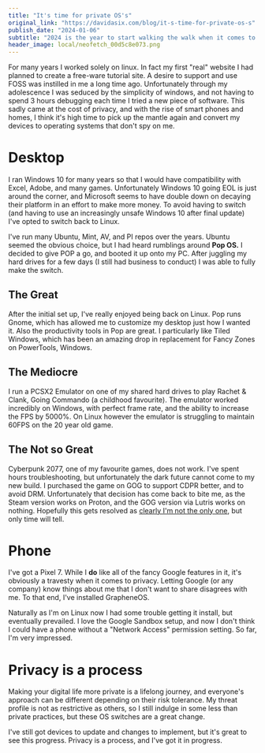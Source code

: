 ```yaml
---
title: "It's time for private OS's"
original_link: "https://davidasix.com/blog/it-s-time-for-private-os-s"
publish_date: "2024-01-06"
subtitle: "2024 is the year to start walking the walk when it comes to my privacy beliefs."
header_image: local/neofetch_00d5c8e073.png
---
```


For many years I worked solely on linux. In fact my first "real" website I had planned to create a free-ware tutorial site. A desire to support and use FOSS was instilled in me a long time ago. Unfortunately through my adolescence I was seduced by the simplicity of windows, and not having to spend 3 hours debugging each time I tried a new piece of software. This sadly came at the cost of privacy, and with the rise of smart phones and homes, I think it's high time to pick up the mantle again and convert my devices to operating systems that don't spy on me.

# Desktop

I ran Windows 10 for many years so that I would have compatibility with Excel, Adobe, and many games. Unfortunately Windows 10 going EOL is just around the corner, and Microsoft seems to have double down on decaying their platform in an effort to make more money. To avoid having to switch (and having to use an increasingly unsafe Windows 10 after final update) I've opted to switch back to Linux.

I've run many Ubuntu, Mint, AV, and PI repos over the years. Ubuntu seemed the obvious choice, but I had heard rumblings around **Pop OS.** I decided to give POP a go, and booted it up onto my PC. After juggling my hard drives  for a few days (I still had business to conduct) I was able to fully make the switch.

## The Great

After the initial set up, I've really enjoyed being back on Linux. Pop runs Gnome, which has allowed me to customize my desktop just how I wanted it. Also the productivity tools in Pop are great. I particularly like Tiled Windows, which has been an amazing drop in replacement for Fancy Zones on PowerTools, Windows. 

## The Mediocre

I run a PCSX2 Emulator on one of my shared hard drives to play Rachet & Clank, Going Commando (a childhood favourite). The emulator worked incredibly on Windows, with perfect frame rate, and the ability to increase the FPS by 5000%. On Linux however the emulator is struggling to maintain 60FPS on the 20 year old game.

## The Not so Great

Cyberpunk 2077, one of my favourite games, does not work. I've spent hours troubleshooting, but unfortunately the dark future cannot come to my new build. I purchased the game on GOG to support CDPR better, and to avoid DRM. Unfortunately that decision has come back to bite me, as the Steam version works on Proton, and the GOG version via Lutris works on nothing. Hopefully this gets resolved as [clearly I'm not the only one](https://www.gog.com/wishlist/games/cyberpunk_2077_on_linux), but only time will tell.

# Phone

I've got a Pixel 7. While I **do** like all of the fancy Google features in it, it's obviously a travesty when it comes to privacy. Letting Google (or any company) know things about me that I don't want to share disagrees with me. To that end, I've installed GrapheneOS.

Naturally as I'm on Linux now I had some trouble getting it install, but eventually prevailed. I love the Google Sandbox setup, and now I don't think I could have a phone without a "Network Access" permission setting. So far, I'm very impressed.

# Privacy is a process

Making your digital life more private is a lifelong journey, and everyone's approach can be different depending on their risk tolerance. My threat profile is not as restrictive as others, so I still indulge in some less than private practices, but these OS switches are a great change.

I've still got devices to update and changes to implement, but it's great to see this progress. Privacy is a process, and I've got it in progress.